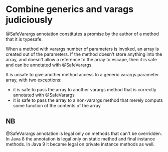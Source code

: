# Combine generics and varags judiciously

@SafeVarargs annotation constitutes a promise by the author of a method that it is typesafe.

When a method with varargs number of parameters is invoked, an array is created out of the parameters.
If the method doesn't store anything into the array, and doesn't allow a reference to the array to escape,
then it is safe and can be annotated with @SafeVarargs. 

It is unsafe to give another method access to a generic varargs parameter array, with two exceptions:

- it is safe to pass the array to another varargs method that is correctly annotated with @SafeVarargs
- it is safe to pass the array to a non-varargs method that merely computs some function of the contents of the array

## NB
@SafeVarargs annotation is legal only on methods that can't be overridden. In Java 8 the annotation is legal only on static method and final instance methods. In Java 9 it became legal on private instance methods as well. 